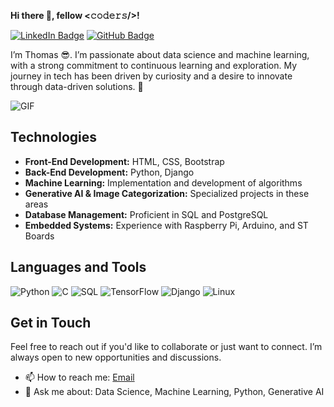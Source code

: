 **Hi there 👋, fellow <𝚌𝚘𝚍𝚎𝚛𝚜/>!**

[![LinkedIn Badge](https://img.shields.io/badge/-LinkedIn-0a66c2?style=flat-square&logo=LinkedIn&logoColor=white)](https://linkedin.com/in/thomkell)
[![GitHub Badge](https://img.shields.io/badge/-GitHub-181717?style=flat-square&logo=GitHub&logoColor=white)](https://github.com/thomkell)

I’m Thomas 😎. I’m passionate about data science and machine learning, with a strong commitment to continuous learning and exploration. My journey in tech has been driven by curiosity and a desire to innovate through data-driven solutions. 🚀

![GIF](https://media.giphy.com/media/xT9IgzoKnwFNmISR8I/giphy.gif)

## Technologies

- **Front-End Development:** HTML, CSS, Bootstrap
- **Back-End Development:** Python, Django
- **Machine Learning:** Implementation and development of algorithms
- **Generative AI & Image Categorization:** Specialized projects in these areas
- **Database Management:** Proficient in SQL and PostgreSQL
- **Embedded Systems:** Experience with Raspberry Pi, Arduino, and ST Boards

## Languages and Tools

![Python](https://img.shields.io/badge/-Python-333333?style=flat&logo=python)
![C](https://img.shields.io/badge/-C-00599C?style=flat&logo=c)
![SQL](https://img.shields.io/badge/-SQL-333333?style=flat&logo=postgresql)
![TensorFlow](https://img.shields.io/badge/-TensorFlow-FF6F00?style=flat&logo=tensorflow)
![Django](https://img.shields.io/badge/-Django-092E20?style=flat&logo=django)
![Linux](https://img.shields.io/badge/-Linux-333333?style=flat&logo=linux)


## Get in Touch

Feel free to reach out if you'd like to collaborate or just want to connect. I’m always open to new opportunities and discussions.

- 📫 How to reach me: [Email](mailto:th.h.keller@gmail.com)
- 💬 Ask me about: Data Science, Machine Learning, Python, Generative AI

